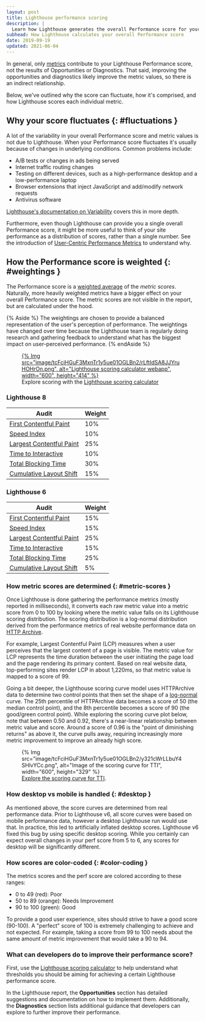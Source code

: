```yaml
---
layout: post
title: Lighthouse performance scoring
description: |
  Learn how Lighthouse generates the overall Performance score for your page.
subhead: How Lighthouse calculates your overall Performance score
date: 2019-09-19
updated: 2021-06-04
---
```


In general, only [metrics](/lighthouse-performance/#metrics)
contribute to your Lighthouse Performance score, not the results of Opportunities or Diagnostics.
That said, improving the opportunities and diagnostics likely improve the metric values, so there
is an indirect relationship.

Below, we've outlined why the score can fluctuate, how it's comprised, and how Lighthouse scores each individual metric.

## Why your score fluctuates {: #fluctuations }

A lot of the variability in your overall Performance score and metric values is not due to Lighthouse. When your Performance score fluctuates it's usually because of changes in underlying conditions. Common
problems include:

* A/B tests or changes in ads being served
* Internet traffic routing changes
* Testing on different devices, such as a high-performance desktop and a low-performance laptop
* Browser extensions that inject JavaScript and add/modify network requests
* Antivirus software

[Lighthouse's documentation on Variability](https://github.com/GoogleChrome/lighthouse/blob/master/docs/variability.md) covers this in more depth.

Furthermore, even though Lighthouse can provide you a single overall Performance score, it might be more
useful to think of your site performance as a distribution of scores, rather than a single number.
See the introduction of [User-Centric Performance Metrics](/user-centric-performance-metrics/)
to understand why.


## How the Performance score is weighted {: #weightings }

The Performance score is a [weighted average](https://www.wikihow.com/Calculate-Weighted-Average#Weighted_Averages_without_Percentages_sub) of the _metric scores_. Naturally, more heavily weighted metrics have a bigger effect on your overall Performance score.
The metric scores are not visible in the report, but are calculated under the hood.


{% Aside %}
  The weightings are chosen to provide a balanced representation of the user's perception of performance. The weightings have changed over time because the Lighthouse team is regularly
  doing research and gathering feedback to understand what has the biggest
  impact on user-perceived performance.
{% endAside %}

<figure>
  <a href="https://googlechrome.github.io/lighthouse/scorecalc/">
    {% Img src="image/tcFciHGuF3MxnTr1y5ue01OGLBn2/rLftIdSA8JJYruHOHrOn.png", alt="Lighthouse scoring calculator webapp", width="600", height="414" %}
  </a>
  <figcaption>
    Explore scoring with the <a href="https://googlechrome.github.io/lighthouse/scorecalc/">Lighthouse scoring calculator</a>
  </figcaption>
</figure>

### Lighthouse 8

<div class="table-wrapper">
  <table>
    <thead>
      <tr>
        <th>Audit</th>
        <th>Weight</th>
      </tr>
    </thead>
    <tbody>
      <tr>
        <td><a href="/first-contentful-paint/">First Contentful Paint</a></td>
        <td>10%</td>
      </tr>
      <tr>
        <td><a href="/speed-index/">Speed Index</a></td>
        <td>10%</td>
      </tr>
      <tr>
        <td><a href="/lcp/">Largest Contentful Paint</a></td>
        <td>25%</td>
      </tr>
      <tr>
        <td><a href="/interactive/">Time to Interactive</a></td>
        <td>10%</td>
      </tr>
      <tr>
        <td><a href="/lighthouse-total-blocking-time/">Total Blocking Time</a></td>
        <td>30%</td>
      </tr>
      <tr>
        <td><a href="/cls/">Cumulative Layout Shift</a></td>
        <td>15%</td>
      </tr>
    </tbody>
  </table>
</div>

### Lighthouse 6

<div class="table-wrapper">
  <table>
    <thead>
      <tr>
        <th>Audit</th>
        <th>Weight</th>
      </tr>
    </thead>
    <tbody>
      <tr>
        <td><a href="/first-contentful-paint/">First Contentful Paint</a></td>
        <td>15%</td>
      </tr>
      <tr>
        <td><a href="/speed-index/">Speed Index</a></td>
        <td>15%</td>
      </tr>
      <tr>
        <td><a href="/lcp/">Largest Contentful Paint</a></td>
        <td>25%</td>
      </tr>
      <tr>
        <td><a href="/interactive/">Time to Interactive</a></td>
        <td>15%</td>
      </tr>
      <tr>
        <td><a href="/lighthouse-total-blocking-time/">Total Blocking Time</a></td>
        <td>25%</td>
      </tr>
      <tr>
        <td><a href="/cls/">Cumulative Layout Shift</a></td>
        <td>5%</td>
      </tr>
    </tbody>
  </table>
</div>



### How metric scores are determined {: #metric-scores }

Once Lighthouse is done gathering the performance metrics (mostly reported in milliseconds), it converts each raw metric value into a metric score from 0 to 100 by looking where the metric value falls on its Lighthouse scoring distribution. The scoring distribution is
a log-normal distribution derived from the performance metrics of real website performance
data on [HTTP Archive](https://httparchive.org/).

For example, Largest Contentful Paint (LCP) measures when a user perceives that the
largest content of a page is visible. The metric value for LCP represents the time duration between
the user initiating the page load and the page rendering its primary content. Based on real
website data, top-performing sites render LCP in about 1,220ms, so that metric value is mapped to
a score of 99.

Going a bit deeper, the Lighthouse scoring curve model uses HTTPArchive data to determine two control points that then set the shape of a [log-normal](https://en.wikipedia.org/wiki/Weber%E2%80%93Fechner_law) curve. The 25th percentile of HTTPArchive data becomes a score of 50 (the median control point), and the 8th percentile becomes a score of 90 (the good/green control point). While exploring the scoring curve plot below, note that between 0.50 and 0.92, there's a near-linear relationship between metric value and score. Around a score of 0.96 is the "point of diminishing returns" as above it, the curve pulls away, requiring increasingly more metric improvement to improve an already high score.


<figure>
  {% Img src="image/tcFciHGuF3MxnTr1y5ue01OGLBn2/y321cWrLLbuY4SHlvYCc.png", alt="Image of the scoring curve for TTI", width="600", height="329" %}
  <figcaption>
    <a href="https://www.desmos.com/calculator/o98tbeyt1t">Explore the scoring curve for TTI</a>.
  </figcaption>
</figure>


### How desktop vs mobile is handled {: #desktop }

As mentioned above, the score curves are determined from real performance data. Prior to Lighthouse v6, all score curves were based on mobile performance data, however a desktop Lighthouse run would use that. In practice, this led to artificially inflated desktop scores.  Lighthouse v6 fixed this bug by using specific desktop scoring. While you certainly can expect overall changes in your perf score from 5 to 6, any scores for desktop will be significantly different.

### How scores are color-coded {: #color-coding }

The metrics scores and the perf score are colored according to these ranges:

* 0 to 49 (red): Poor
* 50 to 89 (orange): Needs Improvement
* 90 to 100 (green): Good

To provide a good user experience, sites should strive to have a good score (90-100). A "perfect" score of 100 is extremely challenging to achieve and not expected. For example, taking a score from 99 to 100 needs about the same amount of metric improvement that would take a 90 to 94.

### What can developers do to improve their performance score?
First, use the [Lighthouse scoring calculator](https://googlechrome.github.io/lighthouse/scorecalc/) to help understand what thresholds you should be aiming for achieving a certain Lighthouse performance score.

In the Lighthouse report, the **Opportunities** section has detailed suggestions and documentation on how to implement them. Additionally, the **Diagnostics** section lists additional guidance that developers can explore to further improve their performance.


<!--
We don't think users care about the historical scoring rubrics, but we'd still prefer to keep them around because X
## Historical versions

### Lighthouse 5

<div class="table-wrapper">
  <table>
    <thead>
      <tr>
        <th>Audit</th>
        <th>Weight</th>
      </tr>
    </thead>
    <tbody>
      <tr>
        <td><a href="/first-contentful-paint/">First Contentful Paint</a></td>
        <td>20%</td>
      </tr>
      <tr>
        <td><a href="/speed-index/">Speed Index</a></td>
        <td>27%</td>
      </tr>
      <tr>
        <td><a href="/first-meaningful-paint/">First Meaningful Paint</a></td>
        <td>7%</td>
      </tr>
      <tr>
        <td><a href="/interactive/">Time to Interactive</a></td>
        <td>33%</td>
      </tr>
      <tr>
        <td><a href="/first-cpu-idle/">First CPU Idle</a></td>
        <td>13%</td>
      </tr>
    </tbody>
  </table>
</div>

### Lighthouse 3 and 4

<div class="table-wrapper">
  <table>
    <thead>
      <tr>
        <th>Audit</th>
        <th>Weight</th>
      </tr>
    </thead>
    <tbody>
      <tr>
        <td><a href="/first-contentful-paint/">First Contentful Paint</a></td>
        <td>23%</td>
      </tr>
      <tr>
        <td><a href="/speed-index/">Speed Index</a></td>
        <td>27%</td>
      </tr>
      <tr>
        <td><a href="/first-meaningful-paint/">First Meaningful Paint</a></td>
        <td>7%</td>
      </tr>
      <tr>
        <td><a href="/interactive/">Time to Interactive</a></td>
        <td>33%</td>
      </tr>
      <tr>
        <td><a href="/first-cpu-idle/">First CPU Idle</a></td>
      </tr>
    </tbody>
  </table>
</div>

### Lighthouse 2

<div class="table-wrapper">
  <table>
    <thead>
      <tr>
        <th>Audit</th>
        <th>Weight</th>
      </tr>
    </thead>
    <tbody>
      <tr>
        <td><a href="/first-contentful-paint/">First Contentful Paint</a></td>
        <td>6%</td>
      </tr>
      <tr>
        <td><a href="/speed-index/">Speed Index</a></td>
        <td>6%</td>
      </tr>
      <tr>
        <td><a href="/first-meaningful-paint/">First Meaningful Paint</a></td>
        <td>29%</td>
      </tr>
      <tr>
        <td><a href="/interactive/">Time to Interactive</a></td>
        <td>29%</td>
      </tr>
      <tr>
        <td><a href="/first-cpu-idle/">First CPU Idle</a></td>
        <td>29%</td>
      </tr>
    </tbody>
  </table>
</div>

-->
